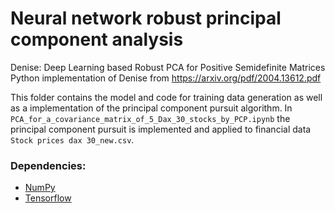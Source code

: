 # Neural network robust principal component analysis
Denise: Deep Learning based Robust PCA for Positive Semidefinite Matrices
Python implementation of Denise from https://arxiv.org/pdf/2004.13612.pdf

This folder contains the model and code for training data generation as well as a implementation of the principal component pursuit algorithm. In `PCA_for_a_covariance_matrix_of_5_Dax_30_stocks_by_PCP.ipynb` the principal component pursuit is implemented and applied to financial data `Stock prices dax 30_new.csv`.

### Dependencies:
- [NumPy](https://numpy.org/)  
- [Tensorflow](https://www.tensorflow.org/)  
